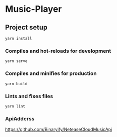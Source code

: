 # Music-Player

## Project setup
```
yarn install
```

### Compiles and hot-reloads for development
```
yarn serve
```

### Compiles and minifies for production
```
yarn build
```

### Lints and fixes files
```
yarn lint
```

### ApiAdderss
<https://github.com/Binaryify/NeteaseCloudMusicApi>
